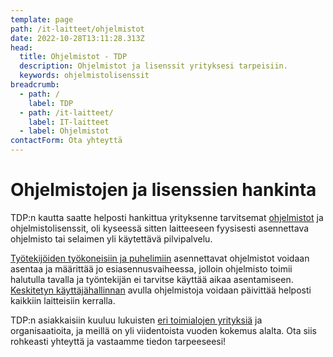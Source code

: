 ```yaml
---
template: page
path: /it-laitteet/ohjelmistot
date: 2022-10-28T13:11:28.313Z
head:
  title: Ohjelmistot - TDP
  description: Ohjelmistot ja lisenssit yrityksesi tarpeisiin.
  keywords: ohjelmistolisenssit
breadcrumb:
  - path: /
    label: TDP
  - path: /it-laitteet/
    label: IT-laitteet
  - label: Ohjelmistot
contactForm: Ota yhteyttä
---
```

# Ohjelmistojen ja lisenssien hankinta

TDP:n kautta saatte helposti hankittua yrityksenne tarvitsemat [ohjelmistot](https://www.tdp.fi/ohjelmistot) ja ohjelmistolisenssit, oli kyseessä sitten laitteeseen fyysisesti asennettava ohjelmisto tai selaimen yli käytettävä pilvipalvelu.

<a href="/it-laitteet/tyontekijat">Työtekijöiden työkoneisiin ja puhelimiin</a> asennettavat ohjelmistot voidaan asentaa ja määrittää jo esiasennusvaiheessa, jolloin ohjelmisto toimii halutulla tavalla ja työntekijän ei tarvitse käyttää aikaa asentamiseen. <a href="/it-palvelut/keskitetty-hallinta">Keskitetyn käyttäjähallinnan</a> avulla ohjelmistoja voidaan päivittää helposti kaikkiin laitteisiin kerralla.

TDP:n asiakkaisiin kuuluu lukuisten <a href="/referenssit">eri toimialojen yrityksiä</a> ja organisaatioita, ja meillä on yli viidentoista vuoden kokemus alalta. Ota siis rohkeasti yhteyttä ja vastaamme tiedon tarpeeseesi!